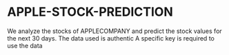 # APPLE-STOCK-PREDICTION
We analyze the stocks of APPLECOMPANY and predict the stock values for the next 30 days.
The data used is authentic
A specific key is required to use the data

